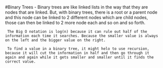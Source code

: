 #Binary Trees -
    Binary trees are like linked lists in the way that they are nodes that are linked. But, with binary
     trees, there is a root or a parent node and this node can be linked to 2 different nodes which are 
     child nodes, those can then be linked to 2 more node each and so on and so forth. 

     The Big O notation is log(n) because it can rule out half of the information each time it searches. Because the smaller value is always on the left and the bigger value on the right.

     To find a value in a binary tree, it might helo to use recursion, because it will cut the information in half and then go through it again and again while it gets smaller and smaller until it finds the correct value.